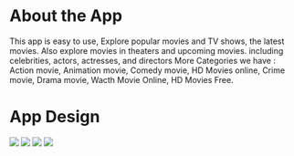 # About the App

This app is easy to use, Explore popular movies and TV shows, the latest movies. Also explore movies in theaters and upcoming movies. including celebrities, actors, actresses, and directors More Categories we have : Action movie, Animation movie, Comedy movie, HD Movies online, Crime movie, Drama movie, Wacth Movie Online, HD Movies Free.

# App Design

<img src="AppScreenShots/Screenshot_20200902-215059.png">

<img src="AppScreenShots/Screenshot_20200902-215126.png">

<img src="AppScreenShots/Screenshot_20200902-215141.png">

<img src="AppScreenShots/Screenshot_20200902-215155.png">

